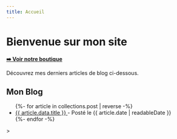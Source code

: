 ```yaml
---
title: Accueil
---
```

# Bienvenue sur mon site

**[➡️ Voir notre boutique](/boutique/)**

Découvrez mes derniers articles de blog ci-dessous.

## Mon Blog

<ul>
{%- for article in collections.post | reverse -%}
<li>
  <a href="{{ article.url }}">
    {{ article.data.title }}
  </a> - Posté le {{ article.date | readableDate }}
</li>
{%- endfor -%}
</ul>>

